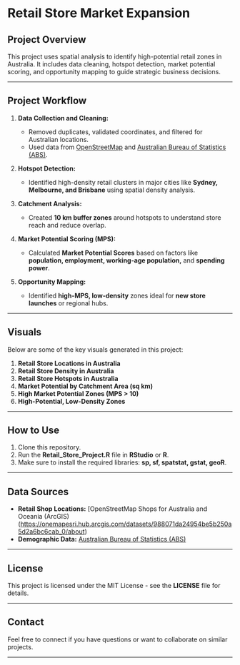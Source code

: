 # Retail Store Market Expansion

## Project Overview
This project uses spatial analysis to identify high-potential retail zones in Australia. It includes data cleaning, hotspot detection, market potential scoring, and opportunity mapping to guide strategic business decisions.

---

## Project Workflow
1. **Data Collection and Cleaning:**  
   - Removed duplicates, validated coordinates, and filtered for Australian locations.  
   - Used data from [OpenStreetMap](https://onemap-esri.hub.arcgis.com/datasets/988071da24954be5b250a5d2a6bc6cab_0/about) and [Australian Bureau of Statistics (ABS)](https://www.abs.gov.au/methodologies/data-region-methodology/2011-24#data-downloads).  

2. **Hotspot Detection:**  
   - Identified high-density retail clusters in major cities like **Sydney, Melbourne, and Brisbane** using spatial density analysis.  

3. **Catchment Analysis:**  
   - Created **10 km buffer zones** around hotspots to understand store reach and reduce overlap.  

4. **Market Potential Scoring (MPS):**  
   - Calculated **Market Potential Scores** based on factors like **population, employment, working-age population,** and **spending power**.  

5. **Opportunity Mapping:**  
   - Identified **high-MPS, low-density** zones ideal for **new store launches** or regional hubs.  

---

## Visuals
Below are some of the key visuals generated in this project:

1. **Retail Store Locations in Australia**  
2. **Retail Store Density in Australia**  
3. **Retail Store Hotspots in Australia**  
4. **Market Potential by Catchment Area (sq km)**  
5. **High Market Potential Zones (MPS > 10)**  
6. **High-Potential, Low-Density Zones**

---

## How to Use
1. Clone this repository.  
2. Run the **Retail_Store_Project.R** file in **RStudio** or **R**.  
3. Make sure to install the required libraries: **sp, sf, spatstat, gstat, geoR**.  

---

## Data Sources
- **Retail Shop Locations:** [OpenStreetMap Shops for Australia and Oceania (ArcGIS)(https://onemapesri.hub.arcgis.com/datasets/988071da24954be5b250a5d2a6bc6cab_0/about)  
- **Demographic Data:** [Australian Bureau of Statistics (ABS)](https://www.abs.gov.au/methodologies/data-region-methodology/2011-24#data-downloads)  

---

## License
This project is licensed under the MIT License - see the **LICENSE** file for details.

---

## Contact
Feel free to connect if you have questions or want to collaborate on similar projects.

---
